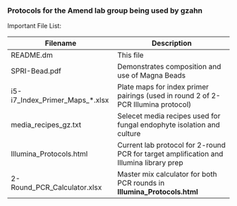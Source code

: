 ### Protocols for the Amend lab group being used by gzahn

Important File List:

|Filename| Description|
--------|--------|
|README.dm|							This file|
|SPRI-Bead.pdf	|					Demonstrates composition and use of Magna Beads|
|i5-i7_Index_Primer_Maps_*.xlsx	|	Plate maps for index primer pairings (used in round 2 of 2-PCR Illumina protocol)|
|media_recipes_gz.txt	|			Selecet media recipes used for fungal endophyte isolation and culture|
|Illumina_Protocols.html	|			Current lab protocol for 2-round PCR for target amplification and Illumina library prep|
|2-Round_PCR_Calculator.xlsx|			Master mix calculator for both PCR rounds in **Illumina_Protocols.html**|
